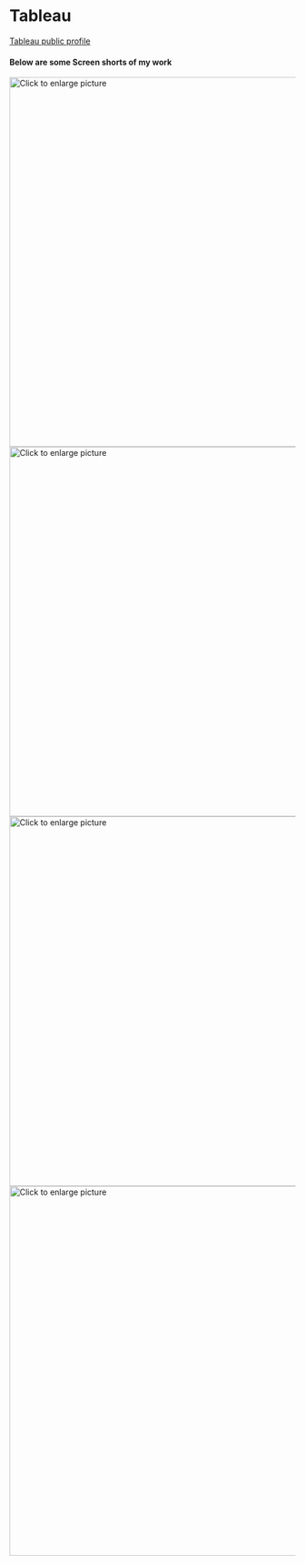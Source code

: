 # Tableau
<a href="https://public.tableau.com/app/profile/sutariya.kishankumar">Tableau public profile <a>
#### Below are some Screen shorts of my work
  
   <a href="https://drive.google.com/uc?export=view&id=1Z6xtB_-Z-fuTAzBDCf7urk-z2A34Cp61">
    <img src="https://drive.google.com/uc?export=view&id=1Z6xtB_-Z-fuTAzBDCf7urk-z2A34Cp61" style="width: 650px; max-width: 100%; height: auto" title="Click to enlarge picture" />
   <a href="https://drive.google.com/uc?export=view&id=1_lvTRgfqagO3BUEeUdoYko3vRcpUM_z3">
    <img src="https://drive.google.com/uc?export=view&id=1_lvTRgfqagO3BUEeUdoYko3vRcpUM_z3" style="width: 650px; max-width: 100%; height: auto" title="Click to enlarge picture" />
        
   <a href="https://drive.google.com/uc?export=view&id=1nv4qPPSa1dXwntv1kS3u74Esy3chfPQW">
    <img src="https://drive.google.com/uc?export=view&id=1nv4qPPSa1dXwntv1kS3u74Esy3chfPQW" style="width: 650px; max-width: 100%; height: auto" title="Click to enlarge picture" />
           
   <a href="https://drive.google.com/uc?export=view&id=1Xh9RnA6asU5e2ndRPB1nIGljpGp50e2l">
    <img src="https://drive.google.com/uc?export=view&id=1Xh9RnA6asU5e2ndRPB1nIGljpGp50e2l" style="width: 650px; max-width: 100%; height: auto" title="Click to enlarge picture" />
  
